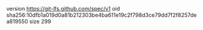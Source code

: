 version https://git-lfs.github.com/spec/v1
oid sha256:10dfb1a019d0a81b212303be4ba611e19c2f798d3ce79dd7f2f8257dea819550
size 299
